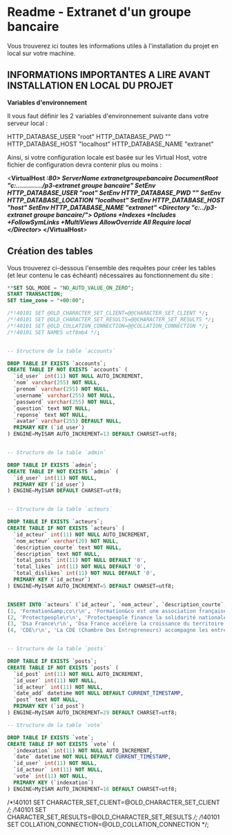 # Readme - Extranet d'un groupe bancaire

Vous trouverez ici toutes les informations utiles à l'installation du projet en local sur votre machine.

## INFORMATIONS IMPORTANTES A LIRE AVANT INSTALLATION EN LOCAL DU PROJET

**Variables d'environnement**

Il vous faut définir les 2 variables d'environnement suivante dans votre
serveur local :

HTTP_DATABASE_USER "root"
HTTP_DATABASE_PWD ""
HTTP_DATABASE_HOST "localhost"
HTTP_DATABASE_NAME "extranet"

Ainsi, si votre configuration locale est basée sur les Virtual Host, votre
fichier de configuration devra contenir plus ou moins :

<**VirtualHost *:80>
	ServerName extranetgroupebancaire
	DocumentRoot "c:............./p3-extranet groupe bancaire"
	SetEnv HTTP_DATABASE_USER "root"
	SetEnv HTTP_DATABASE_PWD ""
	SetEnv HTTP_DATABASE_LOCATION "localhost"
	SetEnv HTTP_DATABASE_HOST "host"
	SetEnv HTTP_DATABASE_NAME "extranet"
	<Directory  "c:../p3-extranet groupe bancaire/">
		Options +Indexes +Includes +FollowSymLinks +MultiViews
		AllowOverride All
		Require local
	</Director*>
</VirtualHost**>



## Création des tables

Vous trouverez ci-dessous l'ensemble des requêtes pour créer les tables (et leur contenu le cas échéant) nécessaires au fonctionnement du site :

```SQL
**SET SQL_MODE = "NO_AUTO_VALUE_ON_ZERO";
START TRANSACTION;
SET time_zone = "+00:00";

/*!40101 SET @OLD_CHARACTER_SET_CLIENT=@@CHARACTER_SET_CLIENT */;
/*!40101 SET @OLD_CHARACTER_SET_RESULTS=@@CHARACTER_SET_RESULTS */;
/*!40101 SET @OLD_COLLATION_CONNECTION=@@COLLATION_CONNECTION */;
/*!40101 SET NAMES utf8mb4 */;


-- Structure de la table `accounts`

DROP TABLE IF EXISTS `accounts`;
CREATE TABLE IF NOT EXISTS `accounts` (
  `id_user` int(11) NOT NULL AUTO_INCREMENT,
  `nom` varchar(255) NOT NULL,
  `prenom` varchar(255) NOT NULL,
  `username` varchar(255) NOT NULL,
  `password` varchar(255) NOT NULL,
  `question` text NOT NULL,
  `reponse` text NOT NULL,
  `avatar` varchar(255) DEFAULT NULL,
  PRIMARY KEY (`id_user`)
) ENGINE=MyISAM AUTO_INCREMENT=13 DEFAULT CHARSET=utf8;


-- Structure de la table `admin`

DROP TABLE IF EXISTS `admin`;
CREATE TABLE IF NOT EXISTS `admin` (
  `id_user` int(11) NOT NULL,
  PRIMARY KEY (`id_user`)
) ENGINE=MyISAM DEFAULT CHARSET=utf8;


-- Structure de la table `acteurs`

DROP TABLE IF EXISTS `acteurs`;
CREATE TABLE IF NOT EXISTS `acteurs` (
  `id_acteur` int(11) NOT NULL AUTO_INCREMENT,
  `nom_acteur` varchar(20) NOT NULL,
  `description_courte` text NOT NULL,
  `description` text NOT NULL,
  `total_posts` int(11) NOT NULL DEFAULT '0',
  `total_likes` int(11) NOT NULL DEFAULT '0',
  `total_dislikes` int(11) NOT NULL DEFAULT '0',
  PRIMARY KEY (`id_acteur`)
) ENGINE=MyISAM AUTO_INCREMENT=5 DEFAULT CHARSET=utf8;


INSERT INTO `acteurs` (`id_acteur`, `nom_acteur`, `description_courte`, `description`, `logo`, `total_posts`, `total_likes`, `total_dislikes`) VALUES
(1, 'Formation&amp;co\r\n', 'Formation&co est une association française présente sur tout le territoire.', 'Formation&co est une association française présente sur tout le territoire.\r\n\r\nNous proposons à des personnes issues de tout milieu de devenir entrepreneur grâce à un crédit et un accompagnement professionnel et personnalisé.\r\n\r\nNotre proposition :\r\n\r\n- un financement jusqu’à 30 000€ ;\r\n\r\n- un suivi personnalisé et gratuit ;\r\n\r\n- une lutte acharnée contre les freins sociétaux et les stéréotypes.\r\n\r\nLe financement est possible, peu importe le métier : coiffeur, banquier, éleveur de chèvres…\r\n\r\nNous collaborons avec des personnes talentueuses et motivées.\r\n\r\nVous n’avez pas de diplômes ?\r\n\r\nCe n’est pas un problème pour nous ! Nos financements s’adressent à tous.\r\n', 'png', 0, 0, 0),
(2, 'Protectpeople\r\n', 'Protectpeople finance la solidarité nationale.', 'Protectpeople finance la solidarité nationale.\r\n\r\nNous appliquons le principe édifié par la Sécurité sociale française en 1945 : permettre à chacun de bénéficier d’une protection sociale.\r\n\r\nChez Protectpeople, chacun cotise selon ses moyens et reçoit selon ses besoins.\r\nProectecpeople est ouvert à tous, sans considération d’âge ou d’état de santé.\r\nNous garantissons un accès aux soins et une retraite.\r\n\r\nChaque année, nous collectons et répartissons 300 milliards d’euros.\r\n\r\nNotre mission est double :\r\n\r\n- sociale : nous garantissons la fiabilité des données sociales ;\r\n- économique : nous apportons une contribution aux activités économiques.\r\n', 'png', 0, 0, 0),
(3, 'Dsa France\r\n', 'Dsa France accélère la croissance du territoire et s’engage avec les collectivités territoriales.', 'Dsa France accélère la croissance du territoire et s’engage avec les collectivités territoriales.\r\n\r\nNous accompagnons les entreprises dans les étapes clés de leur évolution.\r\n\r\nNotre philosophie : s’adapter à chaque entreprise.\r\n\r\nNous les accompagnons pour voir plus grand et plus loin et proposons des solutions de financement adaptées à chaque étape de la vie des entreprises.\r\n', 'png', 0, 0, 0),
(4, 'CDE\r\n', 'La CDE (Chambre Des Entrepreneurs) accompagne les entreprises dans leurs démarches de formation. ', 'La CDE (Chambre Des Entrepreneurs) accompagne les entreprises dans leurs démarches de formation. \r\n\r\nSon président est élu pour 3 ans par ses pairs, chefs d’entreprises et présidents des CDE.\r\n', 'png', 0, 0, 0);


-- Structure de la table `posts`

DROP TABLE IF EXISTS `posts`;
CREATE TABLE IF NOT EXISTS `posts` (
  `id_post` int(11) NOT NULL AUTO_INCREMENT,
  `id_user` int(11) NOT NULL,
  `id_acteur` int(11) NOT NULL,
  `date_add` datetime NOT NULL DEFAULT CURRENT_TIMESTAMP,
  `post` text NOT NULL,
  PRIMARY KEY (`id_post`)
) ENGINE=MyISAM AUTO_INCREMENT=29 DEFAULT CHARSET=utf8;

-- Structure de la table `vote`

DROP TABLE IF EXISTS `vote`;
CREATE TABLE IF NOT EXISTS `vote` (
  `indexation` int(11) NOT NULL AUTO_INCREMENT,
  `date` datetime NOT NULL DEFAULT CURRENT_TIMESTAMP,
  `id_user` int(11) NOT NULL,
  `id_acteur` int(11) NOT NULL,
  `vote` int(11) NOT NULL,
  PRIMARY KEY (`indexation`)
) ENGINE=MyISAM AUTO_INCREMENT=16 DEFAULT CHARSET=utf8;
```

/*!40101 SET CHARACTER_SET_CLIENT=@OLD_CHARACTER_SET_CLIENT */;
/*!40101 SET CHARACTER_SET_RESULTS=@OLD_CHARACTER_SET_RESULTS */;
/*!40101 SET COLLATION_CONNECTION=@OLD_COLLATION_CONNECTION */;
